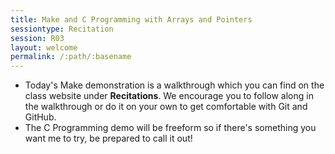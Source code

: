 ```yaml
---
title: Make and C Programming with Arrays and Pointers
sessiontype: Recitation
session: R03
layout: welcome
permalink: /:path/:basename
---
```


* Today's Make demonstration is a walkthrough which you can find on the class website under **Recitations**. We encourage you to follow along in the walkthrough or do it on your own to get comfortable with Git and GitHub.
* The C Programming demo will be freeform so if there's something you want me to try, be prepared to call it out!